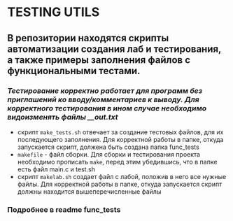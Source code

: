 # TESTING UTILS

## В репозитории находятся скрипты автоматизации создания лаб и тестирования, а также примеры заполнения файлов с функциональными тестами.  
### ***Тестирование корректно работает для программ без приглашений ко вводу/комментариев к выводу. Для корректного тестирования в ином случае необходимо видоизменять файлы *_*_out.txt***
 - скрипт `make_tests.sh` отвечает за создание тестовых файлов, для их последующего заполнения. Для корректной работы в папке, откуда запускается скрипт, должена быть создана папка func_tests
 - `makefile` - файл сборки. Для сборки и тестирования проекта необходимо прописать `make`, перед этим убедившись, что в папке есть файл main.c и test.sh
 - скрипт `makelab.sh` создает файл с лабой, положив в него все нужные файлы. Для корректной работы в папке, откуда запускается скрипт должны находится вышеперечисленные файлы


### Подробнее в readme func_tests
